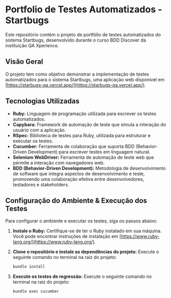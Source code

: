 # Portfolio de Testes Automatizados - Startbugs

Este repositório contém o projeto de portfólio de testes automatizados do sistema Startbugs, desenvolvido durante o curso BDD Discover da instituição QA Xperience.

## Visão Geral

O projeto tem como objetivo demonstrar a implementação de testes automatizados para o sistema Startbugs, uma aplicação web disponível em [https://starbugs-qa.vercel.app/](https://starbugs-qa.vercel.app/).

## Tecnologias Utilizadas

- **Ruby:** Linguagem de programação utilizada para escrever os testes automatizados.
- **Capybara:** Framework de automação de teste que simula a interação do usuário com a aplicação.
- **RSpec:** Biblioteca de testes para Ruby, utilizada para estruturar e executar os testes.
- **Cucumber:** Ferramenta de colaboração que suporta BDD (Behavior-Driven Development) para escrever testes em linguagem natural.
- **Selenium WebDriver:** Ferramenta de automação de teste web que permite a interação com navegadores web.
- **BDD (Behavior-Driven Development):** Metodologia de desenvolvimento de software que integra aspectos de desenvolvimento e teste, promovendo uma colaboração efetiva entre desenvolvedores, testadores e stakeholders.


## Configuração do Ambiente & Execução dos Testes

Para configurar o ambiente e executar os testes, siga os passos abaixo:

1. **Instale o Ruby:**
   Certifique-se de ter o Ruby instalado em sua máquina. Você pode encontrar instruções de instalação em [https://www.ruby-lang.org/](https://www.ruby-lang.org/).

2. **Clone o repositório e instale as dependências do projeto:**
   Execute o seguinte comando no terminal na raiz do projeto:
   ```bash
   bundle install

3. **Execute os testes de regressão:**
   Execute o seguinte comando no terminal na raiz do projeto:
   ```bash
   bundle exec cucumber

